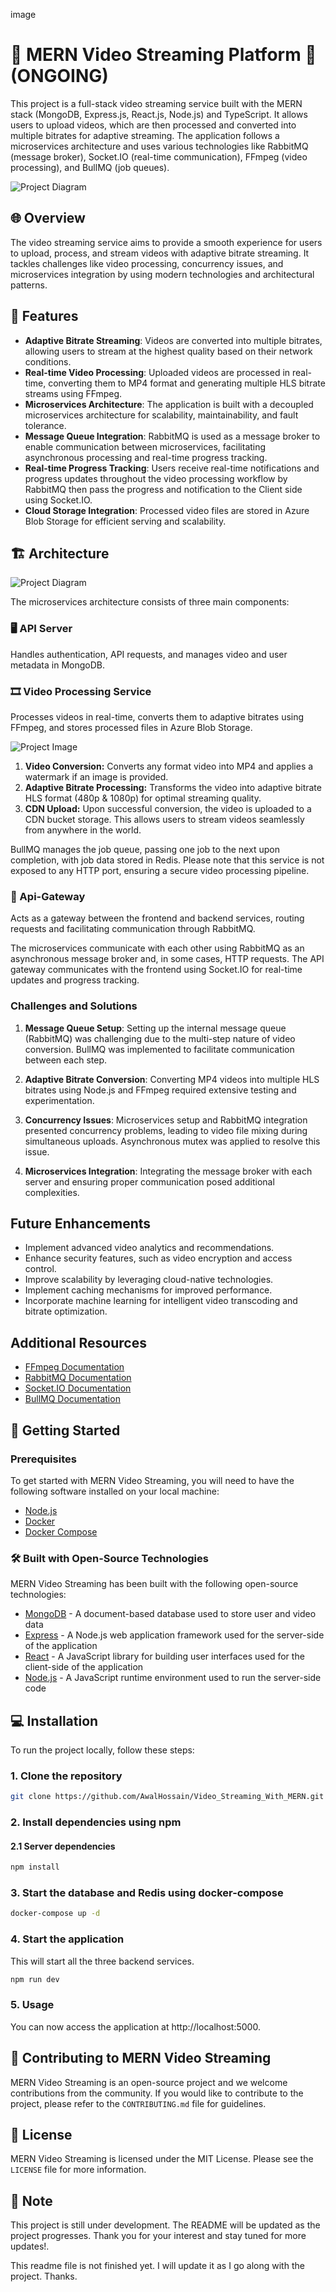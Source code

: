 
image 





# 🎥 MERN Video Streaming Platform 🎥 (ONGOING)


This project is a full-stack video streaming service built with the MERN stack (MongoDB, Express.js, React.js, Node.js) and TypeScript. It allows users to upload videos, which are then processed and converted into multiple bitrates for adaptive streaming. The application follows a microservices architecture and uses various technologies like RabbitMQ (message broker), Socket.IO (real-time communication), FFmpeg (video processing), and BullMQ (job queues).


![Project Diagram](https://i.ibb.co/qDT7gDh/diagram-export-5-27-2024-2-41-36-PM.png)



## 🌐 Overview 

The video streaming service aims to provide a smooth experience for users to upload, process, and stream videos with adaptive bitrate streaming. It tackles challenges like video processing, concurrency issues, and microservices integration by using modern technologies and architectural patterns.




## 🌟 Features

- **Adaptive Bitrate Streaming**: Videos are converted into multiple bitrates, allowing users to stream at the highest quality based on their network conditions.
- **Real-time Video Processing**: Uploaded videos are processed in real-time, converting them to MP4 format and generating multiple HLS bitrate streams using FFmpeg.
- **Microservices Architecture**: The application is built with a decoupled microservices architecture for scalability, maintainability, and fault tolerance.
- **Message Queue Integration**: RabbitMQ is used as a message broker to enable communication between microservices, facilitating asynchronous processing and real-time progress tracking.
- **Real-time Progress Tracking**: Users receive real-time notifications and progress updates throughout the video processing workflow by RabbitMQ then pass the progress and notification to the Client side using Socket.IO.
- **Cloud Storage Integration**: Processed video files are stored in Azure Blob Storage for efficient serving and scalability.


## 🏗️ Architecture

![Project Diagram](https://i.ibb.co/YQtr0yh/Untitled-2024-05-10-2008.png)


The microservices architecture consists of three main components:

### 🖥️ API Server

 Handles authentication, API requests, and manages video and user metadata in MongoDB.

### 🎞️ Video Processing Service

Processes videos in real-time, converts them to adaptive bitrates using FFmpeg, and stores processed files in Azure Blob Storage.

![Project Image](https://github.com/AwalHossain/video_streaming_service_server/assets/80216813/9e6b1889-c9d6-45d8-806e-27865f674912)

1. **Video Conversion:** Converts any format video into MP4 and applies a watermark if an image is provided.
2. **Adaptive Bitrate Processing:** Transforms the video into adaptive bitrate HLS format (480p & 1080p) for optimal streaming quality.
3. **CDN Upload:** Upon successful conversion, the video is uploaded to a CDN bucket storage. This allows users to stream videos seamlessly from anywhere in the world.

BullMQ manages the job queue, passing one job to the next upon completion, with job data stored in Redis. Please note that this service is not exposed to any HTTP port, ensuring a secure video processing pipeline.

### 📡 Api-Gateway
Acts as a gateway between the frontend and backend services, routing requests and facilitating communication through RabbitMQ.

The microservices communicate with each other using RabbitMQ as an asynchronous message broker and, in some cases, HTTP requests. The API gateway communicates with the frontend using Socket.IO for real-time updates and progress tracking.

### Challenges and Solutions



1. **Message Queue Setup**: Setting up the internal message queue (RabbitMQ) was challenging due to the multi-step nature of video conversion. BullMQ was implemented to facilitate communication between each step.

2. **Adaptive Bitrate Conversion**: Converting MP4 videos into multiple HLS bitrates using Node.js and FFmpeg required extensive testing and experimentation.

3. **Concurrency Issues**: Microservices setup and RabbitMQ integration presented concurrency problems, leading to video file mixing during simultaneous uploads. Asynchronous mutex was applied to resolve this issue.

4. **Microservices Integration**: Integrating the message broker with each server and ensuring proper communication posed additional complexities.

## Future Enhancements

- Implement advanced video analytics and recommendations.
- Enhance security features, such as video encryption and access control.
- Improve scalability by leveraging cloud-native technologies.
- Implement caching mechanisms for improved performance.
- Incorporate machine learning for intelligent video transcoding and bitrate optimization.


## Additional Resources

- [FFmpeg Documentation](https://ffmpeg.org/documentation.html)
- [RabbitMQ Documentation](https://www.rabbitmq.com/documentation.html)
- [Socket.IO Documentation](https://socket.io/docs/v4/)
- [BullMQ Documentation](https://docs.bullmq.io/)







## 🚀 Getting Started

### Prerequisites

To get started with MERN Video Streaming, you will need to have the following
software installed on your local machine:

- [Node.js](https://nodejs.org/en/)
- [Docker](https://www.docker.com/)
- [Docker Compose](https://docs.docker.com/compose/)

### 🛠️ Built with Open-Source Technologies

MERN Video Streaming has been built with the following open-source technologies:

- [MongoDB](https://www.mongodb.com/) - A document-based database used to store
  user and video data
- [Express](https://expressjs.com/) - A Node.js web application framework used
  for the server-side of the application
- [React](https://reactjs.org/) - A JavaScript library for building user
  interfaces used for the client-side of the application
- [Node.js](https://nodejs.org/en/) - A JavaScript runtime environment used to
  run the server-side code

## 💻 Installation

To run the project locally, follow these steps:

### 1. Clone the repository

```bash
git clone https://github.com/AwalHossain/Video_Streaming_With_MERN.git
```

### 2. Install dependencies using npm

#### 2.1 Server dependencies

```bash
npm install
```

### 3. Start the database and Redis using docker-compose

```bash
docker-compose up -d
```

### 4. Start the application

This will start all the three backend services.

```bash
npm run dev
```

### 5. Usage

You can now access the application at http://localhost:5000.

## 🤝 Contributing to MERN Video Streaming

MERN Video Streaming is an open-source project and we welcome contributions from
the community. If you would like to contribute to the project, please refer to
the `CONTRIBUTING.md` file for guidelines.

## 📜 License

MERN Video Streaming is licensed under the MIT License. Please see the `LICENSE`
file for more information.

## 📝 Note

This project is still under development. The README will be updated as the project progresses. Thank you for your interest and stay tuned for more updates!.

This readme file is not finished yet. I will update it as I go along with the
project. Thanks.
